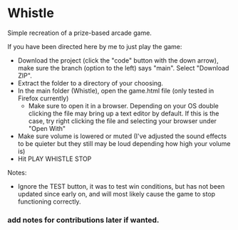 # Whistle
Simple recreation of a prize-based arcade game.

If you have been directed here by me to just play the game:
  - Download the project (click the "code" button with the down arrow), make sure the branch (option to the left)
      says "main". Select "Download ZIP".
  - Extract the folder to a directory of your choosing.
  - In the main folder (Whistle), open the game.html file (only tested in Firefox currently)
    - Make sure to open it in a browser. Depending on your OS double clicking the file may bring up
      a text editor by default. If this is the case, try right clicking the file and selecting your
      browser under "Open With"
  - Make sure volume is lowered or muted (I've adjusted the sound effects to be quieter but they still may be loud depending how high your volume is)
  - Hit PLAY WHISTLE STOP
 
 
 Notes: 
  - Ignore the TEST button, it was to test win conditions, but has not been updated 
  since early on, and will most likely cause the game to stop functioning correctly.
  
  
  ### add notes for contributions later if wanted.
